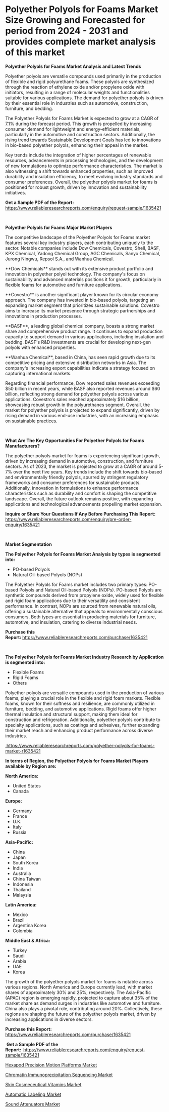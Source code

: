 <p><h1>Polyether Polyols for Foams Market Size Growing and Forecasted for period from 2024 - 2031 and provides complete market analysis of this market</h1></p><p><strong>Polyether Polyols for Foams Market Analysis and Latest Trends</strong></p>
<p><p>Polyether polyols are versatile compounds used primarily in the production of flexible and rigid polyurethane foams. These polyols are synthesized through the reaction of ethylene oxide and/or propylene oxide with initiators, resulting in a range of molecular weights and functionalities suitable for various applications. The demand for polyether polyols is driven by their essential role in industries such as automotive, construction, furniture, and bedding.</p><p>The Polyether Polyols for Foams Market is expected to grow at a CAGR of 7.1% during the forecast period. This growth is propelled by increasing consumer demand for lightweight and energy-efficient materials, particularly in the automotive and construction sectors. Additionally, the rising trend towards Sustainable Development Goals has led to innovations in bio-based polyether polyols, enhancing their appeal in the market.</p><p>Key trends include the integration of higher percentages of renewable resources, advancements in processing technologies, and the development of new formulations to optimize performance characteristics. The market is also witnessing a shift towards enhanced properties, such as improved durability and insulation efficiency, to meet evolving industry standards and consumer preferences. Overall, the polyether polyols market for foams is positioned for robust growth, driven by innovation and sustainability initiatives.</p></p>
<p><strong>Get a Sample PDF of the Report:&nbsp;</strong> <a href="https://www.reliableresearchreports.com/enquiry/request-sample/1635421?utm_campaign=12&utm_medium=2&utm_source=Github&utm_content=ia&utm_term=11102024&utm_id=polyether-polyols-for-foams">https://www.reliableresearchreports.com/enquiry/request-sample/1635421</a></p>
<p>&nbsp;</p>
<p><strong>Polyether Polyols for Foams Major Market Players</strong></p>
<p><p>The competitive landscape of the Polyether Polyols for Foams market features several key industry players, each contributing uniquely to the sector. Notable companies include Dow Chemicals, Covestro, Shell, BASF, KPX Chemical, Yadong Chemical Group, AGC Chemicals, Sanyo Chemical, Jurong Ningwu, Repsol S.A., and Wanhua Chemical.</p><p>**Dow Chemicals** stands out with its extensive product portfolio and innovation in polyether polyol technology. The company's focus on sustainability and advanced materials positions it for growth, particularly in flexible foams for automotive and furniture applications. </p><p>**Covestro** is another significant player known for its circular economy approach. The company has invested in bio-based polyols, targeting an expanding market segment that prioritizes sustainable solutions. Covestro aims to increase its market presence through strategic partnerships and innovations in production processes.</p><p>**BASF**, a leading global chemical company, boasts a strong market share and comprehensive product range. It continues to expand production capacity to support demand in various applications, including insulation and bedding. BASF's R&D investments are crucial for developing next-gen polyols with enhanced properties.</p><p>**Wanhua Chemical**, based in China, has seen rapid growth due to its competitive pricing and extensive distribution networks in Asia. The company's increasing export capabilities indicate a strategy focused on capturing international markets.</p><p>Regarding financial performance, Dow reported sales revenues exceeding $50 billion in recent years, while BASF also reported revenues around $60 billion, reflecting strong demand for polyether polyols across various applications. Covestro's sales reached approximately $16 billion, showcasing robust growth in the polyurethanes segment. Overall, the market for polyether polyols is projected to expand significantly, driven by rising demand in various end-use industries, with an increasing emphasis on sustainable practices.</p></p>
<p>&nbsp;</p>
<p><strong>What Are The Key Opportunities For Polyether Polyols for Foams Manufacturers?</strong></p>
<p><p>The polyether polyols market for foams is experiencing significant growth, driven by increasing demand in automotive, construction, and furniture sectors. As of 2023, the market is projected to grow at a CAGR of around 5-7% over the next five years. Key trends include the shift towards bio-based and environmentally friendly polyols, spurred by stringent regulatory frameworks and consumer preferences for sustainable products. Additionally, innovation in formulations to enhance performance characteristics such as durability and comfort is shaping the competitive landscape. Overall, the future outlook remains positive, with expanding applications and technological advancements propelling market expansion.</p></p>
<p><strong>Inquire or Share Your Questions If Any Before Purchasing This Report:</strong> <a href="https://www.reliableresearchreports.com/enquiry/pre-order-enquiry/1635421?utm_campaign=12&utm_medium=2&utm_source=Github&utm_content=ia&utm_term=11102024&utm_id=polyether-polyols-for-foams">https://www.reliableresearchreports.com/enquiry/pre-order-enquiry/1635421</a></p>
<p>&nbsp;</p>
<p><strong>Market Segmentation</strong></p>
<p><strong>The Polyether Polyols for Foams Market Analysis by types is segmented into:</strong></p>
<p><ul><li>PO-based Polyols</li><li>Natural Oil–based Polyols (NOPs)</li></ul></p>
<p><p>The Polyether Polyols for Foams market includes two primary types: PO-based Polyols and Natural Oil-based Polyols (NOPs). PO-based Polyols are synthetic compounds derived from propylene oxide, widely used for flexible and rigid foam applications due to their versatility and consistent performance. In contrast, NOPs are sourced from renewable natural oils, offering a sustainable alternative that appeals to environmentally conscious consumers. Both types are essential in producing materials for furniture, automotive, and insulation, catering to diverse industrial needs.</p></p>
<p><strong>Purchase this Report:&nbsp;</strong><a href="https://www.reliableresearchreports.com/purchase/1635421?utm_campaign=12&utm_medium=2&utm_source=Github&utm_content=ia&utm_term=11102024&utm_id=polyether-polyols-for-foams">https://www.reliableresearchreports.com/purchase/1635421</a></p>
<p>&nbsp;</p>
<p><strong>The Polyether Polyols for Foams Market Industry Research by Application is segmented into:</strong></p>
<p><ul><li>Flexible Foams</li><li>Rigid Foams</li><li>Others</li></ul></p>
<p><p>Polyether polyols are versatile compounds used in the production of various foams, playing a crucial role in the flexible and rigid foam markets. Flexible foams, known for their softness and resilience, are commonly utilized in furniture, bedding, and automotive applications. Rigid foams offer higher thermal insulation and structural support, making them ideal for construction and refrigeration. Additionally, polyether polyols contribute to specialty applications, such as coatings and adhesives, further expanding their market reach and enhancing product performance across diverse industries.</p></p>
<p><a href="https://www.reliableresearchreports.com/polyether-polyols-for-foams-market-r1635421?utm_campaign=12&utm_medium=2&utm_source=Github&utm_content=ia&utm_term=11102024&utm_id=polyether-polyols-for-foams">&nbsp;https://www.reliableresearchreports.com/polyether-polyols-for-foams-market-r1635421</a></p>
<p><strong>In terms of Region, the Polyether Polyols for Foams Market Players available by Region are:</strong></p>
<p>
    <p> <strong> North America: </strong>
        <ul>
            <li>United States</li>
            <li>Canada</li>
        </ul>
        </p> 
    <p> <strong> Europe: </strong>
        <ul>
            <li>Germany</li>
            <li>France</li>
            <li>U.K.</li>
            <li>Italy</li>
            <li>Russia</li>
        </ul>
        </p> 
    <p> <strong> Asia-Pacific: </strong>
        <ul>
            <li>China</li>
            <li>Japan</li>
            <li>South Korea</li>
            <li>India</li>
            <li>Australia</li>
            <li>China Taiwan</li>
            <li>Indonesia</li>
            <li>Thailand</li>
            <li>Malaysia</li>
        </ul>
        </p> 
    <p> <strong> Latin America: </strong>
        <ul>
            <li>Mexico</li>
            <li>Brazil</li>
            <li>Argentina Korea</li>
            <li>Colombia</li>
        </ul>
        </p> 
    <p> <strong> Middle East & Africa: </strong>
        <ul>
            <li>Turkey</li>
            <li>Saudi</li>
            <li>Arabia</li>
            <li>UAE</li>
            <li>Korea</li>
        </ul>
    </p>
    </p>
<p><p>The growth of the polyether polyols market for foams is notable across various regions. North America and Europe currently lead, with market shares of approximately 30% and 25%, respectively. The Asia-Pacific (APAC) region is emerging rapidly, projected to capture about 35% of the market share as demand surges in industries like automotive and furniture. China also plays a pivotal role, contributing around 20%. Collectively, these regions are shaping the future of the polyether polyols market, driven by increasing applications in diverse sectors.</p></p>
<p><strong>Purchase this Report: </strong><a href="https://www.reliableresearchreports.com/purchase/1635421?utm_campaign=12&utm_medium=2&utm_source=Github&utm_content=ia&utm_term=11102024&utm_id=polyether-polyols-for-foams">https://www.reliableresearchreports.com/purchase/1635421</a></p>
<p>&nbsp;<strong>Get a Sample PDF of the Report:&nbsp;&nbsp;</strong><a href="https://www.reliableresearchreports.com/enquiry/request-sample/1635421?utm_campaign=12&utm_medium=2&utm_source=Github&utm_content=ia&utm_term=11102024&utm_id=polyether-polyols-for-foams">https://www.reliableresearchreports.com/enquiry/request-sample/1635421</a></p>
<p><strong></strong></p>
<p><p><a href="https://www.linkedin.com/pulse/global-hexapod-precision-motion-platforms-market-exploring-mvqpe?utm_campaign=12&utm_medium=2&utm_source=Github&utm_content=ia&utm_term=11102024&utm_id=polyether-polyols-for-foams">Hexapod Precision Motion Platforms Market</a></p><p><a href="https://github.com/MegiMusaj575/Market-Research-Report-List-1/blob/main/chromatin-immunoprecipitation-sequencing-market.md?utm_campaign=12&utm_medium=2&utm_source=Github&utm_content=ia&utm_term=11102024&utm_id=polyether-polyols-for-foams">Chromatin Immunoprecipitation Sequencing Market</a></p><p><a href="https://www.linkedin.com/pulse/exploring-skin-cosmeceutical-vitamins-market-dynamics-revenue-vekjc?utm_campaign=12&utm_medium=2&utm_source=Github&utm_content=ia&utm_term=11102024&utm_id=polyether-polyols-for-foams">Skin Cosmeceutical Vitamins Market</a></p><p><a href="https://issuu.com/reportprime-2/docs/automatic-labeling-market-size-2030_777c9ae1529c6d?utm_campaign=12&utm_medium=2&utm_source=Github&utm_content=ia&utm_term=11102024&utm_id=polyether-polyols-for-foams">Automatic Labeling Market</a></p><p><a href="https://issuu.com/reportprime-2/docs/sound-attenuators-market-size-2030._81fb01647c6f7b?utm_campaign=12&utm_medium=2&utm_source=Github&utm_content=ia&utm_term=11102024&utm_id=polyether-polyols-for-foams">Sound Attenuators Market</a></p></p>
